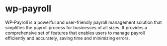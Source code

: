 # wp-payroll
WP-Payroll is a powerful and user-friendly payroll management solution that simplifies the payroll process for businesses of all sizes. It provides a comprehensive set of features that enables users to manage payroll efficiently and accurately, saving time and minimizing errors.
